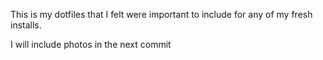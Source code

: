 This is my dotfiles that I felt were important to include for any of my fresh installs.


I will include photos in the next commit